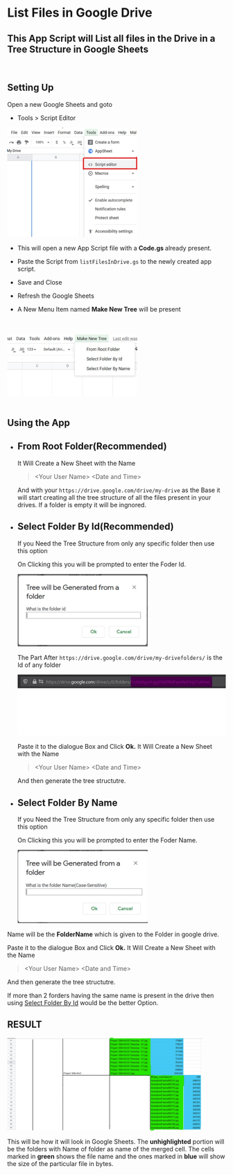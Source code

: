 # List Files in Google Drive

## This App Script will List all files in the Drive in a Tree Structure in Google Sheets

<br>

## **Setting Up**

Open a new Google Sheets and goto

- Tools > Script Editor

<img src="img/ScriptEditor.jpg" alt="scriptEditor" width="300">

- This will open a new App Script file with a <b>Code.gs </b>already present.

- Paste the Script from `listFilesInDrive.gs` to the newly created app script.

- Save and Close

- Refresh the Google Sheets

- A New Menu Item named **Make New Tree** will be present

<br>
<br>
<img src="img/OptionsInMenu.jpg" alt="OptionsInMenu" width="300">

<br>
<br>

## **Using the App**

- ## From Root Folder(Recommended)

  It Will Create a New Sheet with the Name

  > \<Your User Name> \<Date and Time>

  And with your `https://drive.google.com/drive/my-drive` as the Base it will start creating all the tree structure of all the files present in your drives. If a folder is empty it will be ingnored.

- ## <a name="folderById"></a>Select Folder By Id(Recommended)

  If you Need the Tree Structure from only any specific folder then use this option

  On Clicking this you will be prompted to enter the Foder Id.

    <img src="img/folderById.jpg" alt="OptionsInMenu" width="300">

  The Part After `https://drive.google.com/drive/my-drivefolders/` is the Id of any folder

    <img src="img/folderId.jpg" alt="OptionsInMenu" width="500">

  Paste it to the dialogue Box and Click **Ok.**
  It Will Create a New Sheet with the Name

  > \<Your User Name> \<Date and Time>

  And then generate the tree structutre.

- ## Select Folder By Name

  If you Need the Tree Structure from only any specific folder then use this option

  On Clicking this you will be prompted to enter the Foder Name.

    <img src="img/folderByName.jpg" alt="OptionsInMenu" width="300">

Name will be the **FolderName** which is given to the Folder in google drive.

Paste it to the dialogue Box and Click **Ok.**
It Will Create a New Sheet with the Name

> \<Your User Name> \<Date and Time>

And then generate the tree structutre.

If more than 2 forders having the same name is present in the drive then using [Select Folder By Id](#folderById) would be the better Option.

## **RESULT**

<img src="img/result.jpg" alt="Result Image" width="450">

This will be how it will look in Google Sheets. The **unhighlighted** portion will be the folders with Name of folder as name of the merged cell. The cells marked in **green** shows the file name and the ones marked in **blue** will show the size of the particular file in bytes.
